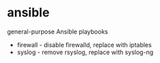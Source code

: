 # ansible
general-purpose Ansible playbooks

* firewall - disable firewalld, replace with iptables
* syslog - remove rsyslog, replace with syslog-ng
